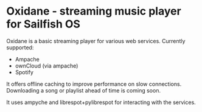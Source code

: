 # Oxidane - streaming music player for Sailfish OS

Oxidane is a basic streaming player for various web services. Currently supported:
* Ampache
* ownCloud (via ampache)
* Spotify

It offers offline caching to improve performance on slow connections. Downloading a song or playlist ahead of time is coming soon.

It uses ampyche and librespot+pylibrespot for interacting with the services.
